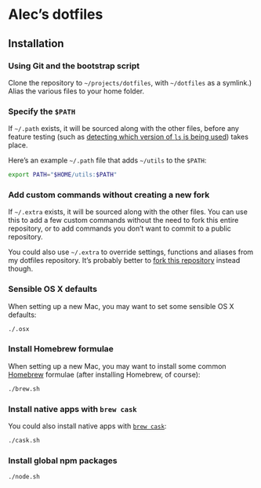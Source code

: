 # Alec’s dotfiles

## Installation

### Using Git and the bootstrap script

Clone the repository to `~/projects/dotfiles`, with `~/dotfiles` as a symlink.) Alias the various files to your home folder.

### Specify the `$PATH`

If `~/.path` exists, it will be sourced along with the other files, before any feature testing (such as [detecting which version of `ls` is being used](https://github.com/mathiasbynens/dotfiles/blob/aff769fd75225d8f2e481185a71d5e05b76002dc/.aliases#L21-26)) takes place.

Here’s an example `~/.path` file that adds `~/utils` to the `$PATH`:

```sh
export PATH="$HOME/utils:$PATH"
```

### Add custom commands without creating a new fork

If `~/.extra` exists, it will be sourced along with the other files. You can use this to add a few custom commands without the need to fork this entire repository, or to add commands you don’t want to commit to a public repository.

You could also use `~/.extra` to override settings, functions and aliases from my dotfiles repository. It’s probably better to [fork this repository](https://github.com/AlecRust/dotfiles/fork) instead though.

### Sensible OS X defaults

When setting up a new Mac, you may want to set some sensible OS X defaults:

```sh
./.osx
```

### Install Homebrew formulae

When setting up a new Mac, you may want to install some common [Homebrew](http://brew.sh/) formulae (after installing Homebrew, of course):

```sh
./brew.sh
```

### Install native apps with `brew cask`

You could also install native apps with [`brew cask`](https://github.com/phinze/homebrew-cask):

```sh
./cask.sh
```

### Install global npm packages

```sh
./node.sh
```
